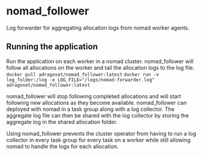 # nomad_follower
Log forwarder for aggregating allocation logs from nomad worker agents.

## Running the application 
Run the application on each worker in a nomad cluster. nomad_follower will follow all allocations on the worker and tail the allocation logs to the log file. 
```docker pull adragoset/nomad_follower:latest```
```docker run -v log_folder:/log -e LOG_FILE="/logs/nomad-forwarder.log" adragoset/nomad_follower:latest```

nomad_follower will stop following completed allocations and will start following new allocations as they become available. nomad_follower can deployed with nomad in a task group along with a log collector. The aggregate log file can then be shared with the log collector by storing the aggregate log in the shared allocation folder. 

Using nomad_follower prevents the cluster operator from having to run a log collector in every task group for every task on a worker while still allowing nomad to handle the logs for each allocation. 
